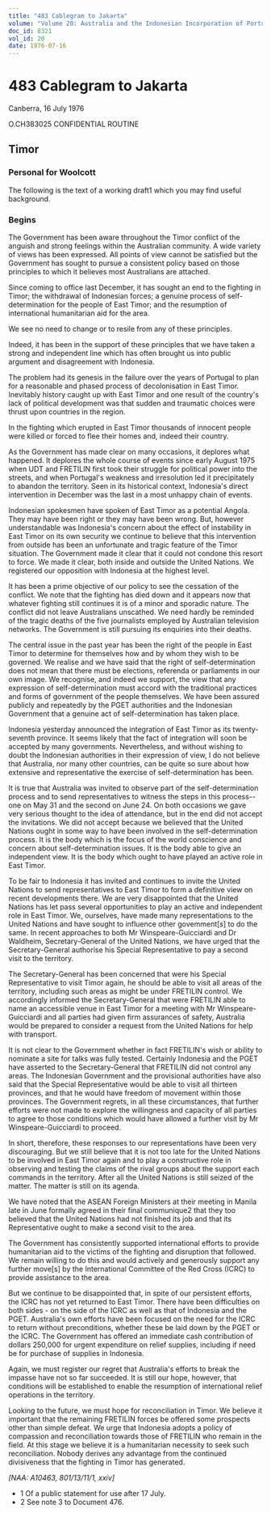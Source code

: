 ```yaml
---
title: "483 Cablegram to Jakarta"
volume: "Volume 20: Australia and the Indonesian Incorporation of Portuguese Timor, 1974-1976"
doc_id: 8321
vol_id: 20
date: 1976-07-16
---
```


# 483 Cablegram to Jakarta

Canberra, 16 July 1976

O.CH383025 CONFIDENTIAL ROUTINE

## Timor

### Personal for Woolcott

The following is the text of a working draft1 which you may find useful background.

### Begins

The Government has been aware throughout the Timor conflict of the anguish and strong feelings within the Australian community. A wide variety of views has been expressed. All points of view cannot be satisfied but the Government has sought to pursue a consistent policy based on those principles to which it believes most Australians are attached.

Since coming to office last December, it has sought an end to the fighting in Timor; the withdrawal of Indonesian forces; a genuine process of self-determination for the people of East Timor; and the resumption of international humanitarian aid for the area.

We see no need to change or to resile from any of these principles.

Indeed, it has been in the support of these principles that we have taken a strong and independent line which has often brought us into public argument and disagreement with Indonesia.

The problem had its genesis in the failure over the years of Portugal to plan for a reasonable and phased process of decolonisation in East Timor. Inevitably history caught up with East Timor and one result of the country's lack of political development was that sudden and traumatic choices were thrust upon countries in the region.

In the fighting which erupted in East Timor thousands of innocent people were killed or forced to flee their homes and, indeed their country.

As the Government has made clear on many occasions, it deplores what happened. It deplores the whole course of events since early August 1975 when UDT and FRETILIN first took their struggle for political power into the streets, and when Portugal's weakness and irresolution led it precipitately to abandon the territory. Seen in its historical context, Indonesia's direct intervention in December was the last in a most unhappy chain of events.

Indonesian spokesmen have spoken of East Timor as a potential Angola. They may have been right or they may have been wrong. But, however understandable was Indonesia's concern about the effect of instability in East Timor on its own security we continue to believe that this intervention from outside has been an unfortunate and tragic feature of the Timor situation. The Government made it clear that it could not condone this resort to force. We made it clear, both inside and outside the United Nations. We registered our opposition with Indonesia at the highest level.

It has been a prime objective of our policy to see the cessation of the conflict. We note that the fighting has died down and it appears now that whatever fighting still continues it is of a minor and sporadic nature. The conflict did not leave Australians unscathed. We need hardly be reminded of the tragic deaths of the five journalists employed by Australian television networks. The Government is still pursuing its enquiries into their deaths.

The central issue in the past year has been the right of the people in East Timor to determine for themselves how and by whom they wish to be governed. We realise and we have said that the right of self-determination does not mean that there must be elections, referenda or parliaments in our own image. We recognise, and indeed we support, the view that any expression of self-determination must accord with the traditional practices and forms of government of the people themselves. We have been assured publicly and repeatedly by the PGET authorities and the Indonesian Government that a genuine act of self-determination has taken place.

Indonesia yesterday announced the integration of East Timor as its twenty-seventh province. It seems likely that the fact of integration will soon be accepted by many governments. Nevertheless, and without wishing to doubt the Indonesian authorities in their expression of view, I do not believe that Australia, nor many other countries, can be quite so sure about how extensive and representative the exercise of self-determination has been.

It is true that Australia was invited to observe part of the self-determination process and to send representatives to witness the steps in this process--one on May 31 and the second on June 24. On both occasions we gave very serious thought to the idea of attendance, but in the end did not accept the invitations. We did not accept because we believed that the United Nations ought in some way to have been involved in the self-determination process. It is the body which is the focus of the world conscience and concern about self-determination issues. It is the body able to give an independent view. It is the body which ought to have played an active role in East Timor.

To be fair to Indonesia it has invited and continues to invite the United Nations to send representatives to East Timor to form a definitive view on recent developments there. We are very disappointed that the United Nations has let pass several opportunities to play an active and independent role in East Timor. We, ourselves, have made many representations to the United Nations and have sought to influence other govemment[s] to do the same. In recent approaches to both Mr Winspeare-Guicciardi and Dr Waldheim, Secretary-General of the United Nations, we have urged that the Secretary-General authorise his Special Representative to pay a second visit to the territory.

The Secretary-General has been concerned that were his Special Representative to visit Timor again, he should be able to visit all areas of the territory, including such areas as might be under FRETILIN control. We accordingly informed the Secretary-General that were FRETILIN able to name an accessible venue in East Timor for a meeting with Mr Winspeare­-Guicciardi and all parties had given firm assurances of safety, Australia would be prepared to consider a request from the United Nations for help with transport.

It is not clear to the Government whether in fact FRETILIN's wish or ability to nominate a site for talks was fully tested. Certainly Indonesia and the PGET have asserted to the Secretary-General that FRETILIN did not control any areas. The Indonesian Government and the provisional authorities have also said that the Special Representative would be able to visit all thirteen provinces, and that he would have freedom of movement within those provinces. The Government regrets, in all these circumstances, that further efforts were not made to explore the willingness and capacity of all parties to agree to those conditions which would have allowed a further visit by Mr Winspeare-Guicciardi to proceed.

In short, therefore, these responses to our representations have been very discouraging. But we still believe that it is not too late for the United Nations to be involved in East Timor again and to play a constructive role in observing and testing the claims of the rival groups about the support each commands in the territory. After all the United Nations is still seized of the matter. The matter is still on its agenda.

We have noted that the ASEAN Foreign Ministers at their meeting in Manila late in June formally agreed in their final communique2 that they too believed that the United Nations had not finished its job and that its Representative ought to make a second visit to the area.

The Government has consistently supported international efforts to provide humanitarian aid to the victims of the fighting and disruption that followed. We remain willing to do this and would actively and generously support any further move[s] by the International Committee of the Red Cross (ICRC) to provide assistance to the area.

But we continue to be disappointed that, in spite of our persistent efforts, the ICRC has not yet returned to East Timor. There have been difficulties on both sides - on the side of the ICRC as well as that of Indonesia and the PGET. Australia's own efforts have been focused on the need for the ICRC to return without preconditions, whether these be laid down by the PGET or the ICRC. The Government has offered an immediate cash contribution of dollars 250,000 for urgent expenditure on relief supplies, including if need be for purchase of supplies in Indonesia.

Again, we must register our regret that Australia's efforts to break the impasse have not so far succeeded. It is still our hope, however, that conditions will be established to enable the resumption of international relief operations in the territory.

Looking to the future, we must hope for reconciliation in Timor. We believe it important that the remaining FRETILIN forces be offered some prospects other than simple defeat. We urge that Indonesia adopts a policy of compassion and reconciliation towards those of FRETILIN who remain in the field. At this stage we believe it is a humanitarian necessity to seek such reconciliation. Nobody derives any advantage from the continued divisiveness that the fighting in Timor has generated.

_[NAA: A10463, 801/13/11/1, xxiv]_

  * 1 Of a public statement for use after 17 July.
  * 2 See note 3 to Document 476.


